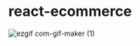 # react-ecommerce
 ![ezgif com-gif-maker (1)](https://user-images.githubusercontent.com/91204851/181088828-7f433c76-4c55-47e8-a7da-dba46c105b45.gif)


